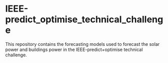 # IEEE-predict_optimise_technical_challenge

This repository contains the forecasting models used to forecast the solar power and buildings power in the IEEE-predict+optimise technical challenge. 
